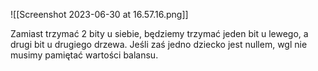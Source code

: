 ![[Screenshot 2023-06-30 at 16.57.16.png]]

Zamiast trzymać $2$ bity u siebie, będziemy trzymać jeden bit u lewego, a drugi bit u drugiego drzewa. Jeśli zaś jedno dziecko jest nullem, wgl nie musimy pamiętać wartości balansu.
